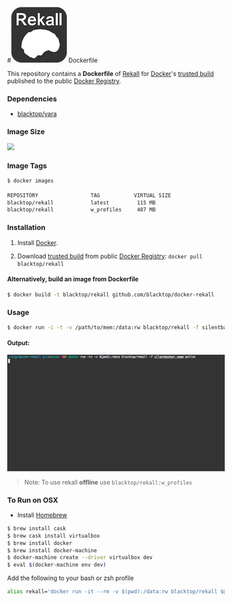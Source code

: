 #![rekall-logo](https://raw.githubusercontent.com/blacktop/docker-rekall/master/rekall-logo.png)  Dockerfile

This repository contains a **Dockerfile** of [Rekall](http://www.rekall-forensic.com/index.html) for [Docker](https://www.docker.io/)'s [trusted build](https://index.docker.io/u/blacktop/rekall/) published to the public [Docker Registry](https://index.docker.io/).

### Dependencies

* [blacktop/yara](https://registry.hub.docker.com/u/blacktop/yara/)

### Image Size
[![](https://badge.imagelayers.io/blacktop/rekall:latest.svg)](https://imagelayers.io/?images=blacktop/rekall:latest 'Get your own badge on imagelayers.io')

### Image Tags
```bash
$ docker images

REPOSITORY                 TAG           VIRTUAL SIZE
blacktop/rekall            latest         115 MB
blacktop/rekall            w_profiles     487 MB
```

### Installation

1. Install [Docker](https://www.docker.io/).

2. Download [trusted build](https://index.docker.io/u/blacktop/rekall/) from public [Docker Registry](https://index.docker.io/): `docker pull blacktop/rekall`

#### Alternatively, build an image from Dockerfile
```bash
$ docker build -t blacktop/rekall github.com/blacktop/docker-rekall
```
### Usage
```bash
$ docker run -i -t -v /path/to/mem:/data:rw blacktop/rekall -f silentbanker.vmem pslist
```
#### Output:
![pslist-example](https://raw.githubusercontent.com/blacktop/docker-rekall/master/pslist_example.gif)

> Note: To use rekall **offline** use `blacktop/rekall:w_profiles`

### To Run on OSX
 - Install [Homebrew](http://brew.sh)

```bash
$ brew install cask
$ brew cask install virtualbox
$ brew install docker
$ brew install docker-machine
$ docker-machine create --driver virtualbox dev
$ eval $(docker-machine env dev)
```
Add the following to your bash or zsh profile

```bash
alias rekall='docker run -it --rm -v $(pwd):/data:rw blacktop/rekall $@'
```
